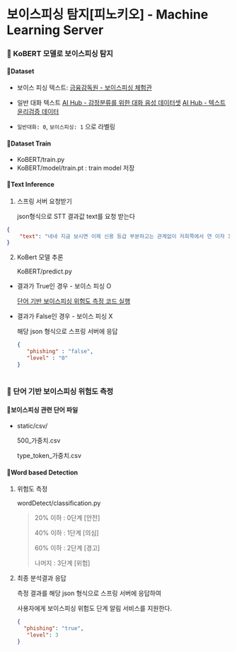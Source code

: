 # 보이스피싱 탐지[피노키오] - Machine Learning Server

<h3>🧸 KoBERT 모델로 보이스피싱 탐지</h3>

<h4>📍Dataset</h4>

- 보이스 피싱 텍스트: [금융감독원 - 보이스피싱 체험관](https://www.fss.or.kr/fss/bbs/B0000203/list.do?menuNo=200686)

- 일반 대화 텍스트
  [AI Hub - 감정분류를 위한 대화 음성 데이터셋](https://aihub.or.kr/aihubdata/data/view.do?currMenu=115&topMenu=100&dataSetSn=263)
  [AI Hub - 텍스트 윤리검증 데이터](https://aihub.or.kr/aihubdata/data/view.do?currMenu=115&topMenu=100&aihubDataSe=realm&dataSetSn=558)

- `일반대화: 0`, `보이스피싱: 1` 으로 라벨링


<h4>📍Dataset Train</h4>

- KoBERT/train.py
- KoBERT/model/train.pt : train model 저장

<h4>📍Text Inference</h4>

1. 스프링 서버 요청받기

   json형식으로 STT 결과값 text를 요청 받는다
 
```json
{
    "text": "네네 지금 보시면 이제 신용 등급 부분하고는 관계없이 저희쪽에서 연 이자 10프로 이하대에 저금리 대안상품으로 바꿔드림론 이런 상품으로 정부지원상품으로 지원차 연락을 좀 드린거고 현재 이용중이신 고금리건 어디어디 이용중이시죠"
}
```

2. KoBert 모델 추론

   KoBERT/predict.py

- 결과가 True인 경우 - 보이스 피싱 O

  [단어 기반 보이스피싱 위험도 측정 코드 실행](#🧸-단어-기반-보이스피싱-위험도-측정)

- 결과가 False인 경우 - 보이스 피싱 X

  해당 json 형식으로 스프링 서버에 응답
  
  ```json
  {
     "phishing" : "false",
     "level" : "0"
  }
  ```


# <h3>🧸 단어 기반 보이스피싱 위험도 측정</h3>

<h4>📍보이스피싱 관련 단어 파일</h4>

- static/csv/

  500_가중치.csv
  
  type_token_가중치.csv

<h4>📍Word based Detection</h4>

1. 위험도 측정

   wordDetect/classification.py
   
   > 20% 이하 : 0단계 [안전]
   > 
   > 40% 이하 : 1단계 [의심]
   > 
   > 60% 이하 : 2단계 [경고]
   > 
   > 나머지 : 3단계 [위험]

3. 최종 분석결과 응답

   측정 결과를 해당 json 형식으로 스프링 서버에 응답하여
   
   사용자에게 보이스피싱 위험도 단계 알림 서비스를 지원한다.
   
   ```json
   { 
     "phishing": "true",
      "level": 3
   }
   ```
